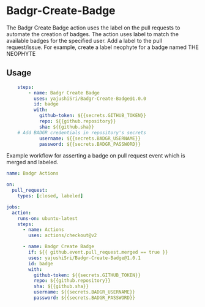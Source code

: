 # Badgr-Create-Badge
The Badgr Create Badge action uses the label on the pull requests to automate the creation of badges.
The action uses label to match the available badges for the specified user.
Add a label to the pull request/issue. For example, create a label neophyte for a badge named THE NEOPHYTE
## Usage
```yaml
    steps:
        - name: Badgr Create Badge
          uses: yajushiSri/Badgr-Create-Badge@1.0.0
          id: badge
          with:
            github-token: ${{secrets.GITHUB_TOKEN}}
            repo: ${{github.repository}}
            sha: ${{github.sha}}
    # Add BADGR credentials in repository's secrets        
            username: ${{secrets.BADGR_USERNAME}}
            password: ${{secrets.BADGR_PASSWORD}}
```

Example workflow for asserting a badge on pull request event which is merged and labeled.
```yaml
name: Badgr Actions

on:
  pull_request:
    types: [closed, labeled]

jobs: 
  action:
    runs-on: ubuntu-latest
    steps:
      - name: Actions
        uses: actions/checkout@v2

      - name: Badgr Create Badge
        if: ${{ github.event.pull_request.merged == true }}
        uses: yajushiSri/Badgr-Create-Badge@1.0.1
        id: badge
        with:
          github-token: ${{secrets.GITHUB_TOKEN}}
          repo: ${{github.repository}}
          sha: ${{github.sha}}
          username: ${{secrets.BADGR_USERNAME}}
          password: ${{secrets.BADGR_PASSWORD}}
```
